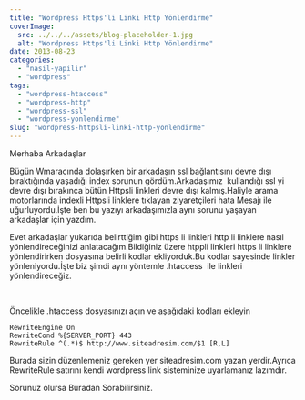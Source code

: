 ```yaml
---
title: "Wordpress Https'li Linki Http Yönlendirme"
coverImage:
  src: ../../../assets/blog-placeholder-1.jpg
  alt: "Wordpress Https'li Linki Http Yönlendirme"
date: 2013-08-23
categories: 
  - "nasil-yapilir"
  - "wordpress"
tags: 
  - "wordpress-htaccess"
  - "wordpress-http"
  - "wordpress-ssl"
  - "wordpress-yonlendirme"
slug: "wordpress-httpsli-linki-http-yonlendirme"
---
```


Merhaba Arkadaşlar

Bügün Wmaracında dolaşırken bir arkadaşın ssl bağlantısını devre dışı bıraktığında yaşadığı index sorunun gördüm.Arkadaşımız  kullandığı ssl yi devre dışı bırakınca bütün Httpsli linkleri devre dışı kalmış.Haliyle arama motorlarında indexli Httpsli linklere tıklayan ziyaretçileri hata Mesajı ile uğurluyordu.İşte ben bu yazıyı arkadaşımızla aynı sorunu yaşayan arkadaşlar için yazdım.

Evet arkadaşlar yukarıda belirttiğim gibi https li linkleri http li linklere nasıl yönlendireceğinizi anlatacağım.Bildiğiniz üzere htppli linkleri https li linklere yönlendirirken dosyasına belirli kodlar ekliyorduk.Bu kodlar sayesinde linkler yönleniyordu.İşte biz şimdi aynı yöntemle .htaccess  ile linkleri yönlendireceğiz.

 

Öncelikle .htaccess dosyasınızı açın ve aşağıdaki kodları ekleyin

```
RewriteEngine On 
RewriteCond %{SERVER_PORT} 443
RewriteRule ^(.*)$ http://www.siteadresim.com/$1 [R,L]
```

Burada sizin düzenlemeniz gereken yer siteadresim.com yazan yerdir.Ayrıca RewriteRule satırını kendi wordpress link sisteminize uyarlamanız lazımdır.

Sorunuz olursa Buradan Sorabilirsiniz.
